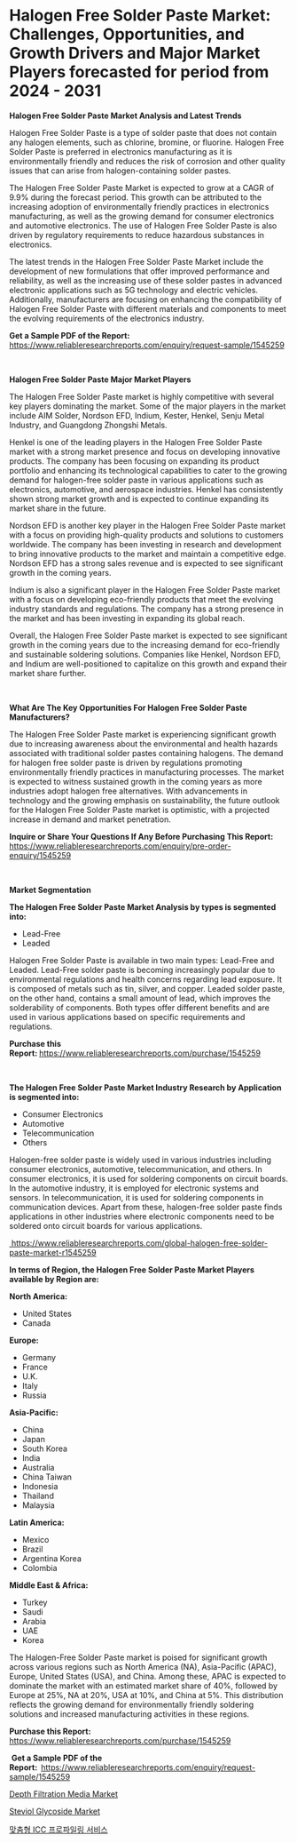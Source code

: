 <p><h1>Halogen Free Solder Paste Market: Challenges, Opportunities, and Growth Drivers and Major Market Players forecasted for period from 2024 - 2031</h1></p><p><strong>Halogen Free Solder Paste Market Analysis and Latest Trends</strong></p>
<p><p>Halogen Free Solder Paste is a type of solder paste that does not contain any halogen elements, such as chlorine, bromine, or fluorine. Halogen Free Solder Paste is preferred in electronics manufacturing as it is environmentally friendly and reduces the risk of corrosion and other quality issues that can arise from halogen-containing solder pastes.</p><p>The Halogen Free Solder Paste Market is expected to grow at a CAGR of 9.9% during the forecast period. This growth can be attributed to the increasing adoption of environmentally friendly practices in electronics manufacturing, as well as the growing demand for consumer electronics and automotive electronics. The use of Halogen Free Solder Paste is also driven by regulatory requirements to reduce hazardous substances in electronics.</p><p>The latest trends in the Halogen Free Solder Paste Market include the development of new formulations that offer improved performance and reliability, as well as the increasing use of these solder pastes in advanced electronic applications such as 5G technology and electric vehicles. Additionally, manufacturers are focusing on enhancing the compatibility of Halogen Free Solder Paste with different materials and components to meet the evolving requirements of the electronics industry.</p></p>
<p><strong>Get a Sample PDF of the Report:&nbsp;</strong> <a href="https://www.reliableresearchreports.com/enquiry/request-sample/1545259">https://www.reliableresearchreports.com/enquiry/request-sample/1545259</a></p>
<p>&nbsp;</p>
<p><strong>Halogen Free Solder Paste Major Market Players</strong></p>
<p><p>The Halogen Free Solder Paste market is highly competitive with several key players dominating the market. Some of the major players in the market include AIM Solder, Nordson EFD, Indium, Kester, Henkel, Senju Metal Industry, and Guangdong Zhongshi Metals.</p><p>Henkel is one of the leading players in the Halogen Free Solder Paste market with a strong market presence and focus on developing innovative products. The company has been focusing on expanding its product portfolio and enhancing its technological capabilities to cater to the growing demand for halogen-free solder paste in various applications such as electronics, automotive, and aerospace industries. Henkel has consistently shown strong market growth and is expected to continue expanding its market share in the future.</p><p>Nordson EFD is another key player in the Halogen Free Solder Paste market with a focus on providing high-quality products and solutions to customers worldwide. The company has been investing in research and development to bring innovative products to the market and maintain a competitive edge. Nordson EFD has a strong sales revenue and is expected to see significant growth in the coming years.</p><p>Indium is also a significant player in the Halogen Free Solder Paste market with a focus on developing eco-friendly products that meet the evolving industry standards and regulations. The company has a strong presence in the market and has been investing in expanding its global reach.</p><p>Overall, the Halogen Free Solder Paste market is expected to see significant growth in the coming years due to the increasing demand for eco-friendly and sustainable soldering solutions. Companies like Henkel, Nordson EFD, and Indium are well-positioned to capitalize on this growth and expand their market share further.</p></p>
<p>&nbsp;</p>
<p><strong>What Are The Key Opportunities For Halogen Free Solder Paste Manufacturers?</strong></p>
<p><p>The Halogen Free Solder Paste market is experiencing significant growth due to increasing awareness about the environmental and health hazards associated with traditional solder pastes containing halogens. The demand for halogen free solder paste is driven by regulations promoting environmentally friendly practices in manufacturing processes. The market is expected to witness sustained growth in the coming years as more industries adopt halogen free alternatives. With advancements in technology and the growing emphasis on sustainability, the future outlook for the Halogen Free Solder Paste market is optimistic, with a projected increase in demand and market penetration.</p></p>
<p><strong>Inquire or Share Your Questions If Any Before Purchasing This Report:</strong> <a href="https://www.reliableresearchreports.com/enquiry/pre-order-enquiry/1545259">https://www.reliableresearchreports.com/enquiry/pre-order-enquiry/1545259</a></p>
<p>&nbsp;</p>
<p><strong>Market Segmentation</strong></p>
<p><strong>The Halogen Free Solder Paste Market Analysis by types is segmented into:</strong></p>
<p><ul><li>Lead-Free</li><li>Leaded</li></ul></p>
<p><p>Halogen Free Solder Paste is available in two main types: Lead-Free and Leaded. Lead-Free solder paste is becoming increasingly popular due to environmental regulations and health concerns regarding lead exposure. It is composed of metals such as tin, silver, and copper. Leaded solder paste, on the other hand, contains a small amount of lead, which improves the solderability of components. Both types offer different benefits and are used in various applications based on specific requirements and regulations.</p></p>
<p><strong>Purchase this Report:&nbsp;</strong><a href="https://www.reliableresearchreports.com/purchase/1545259">https://www.reliableresearchreports.com/purchase/1545259</a></p>
<p>&nbsp;</p>
<p><strong>The Halogen Free Solder Paste Market Industry Research by Application is segmented into:</strong></p>
<p><ul><li>Consumer Electronics</li><li>Automotive</li><li>Telecommunication</li><li>Others</li></ul></p>
<p><p>Halogen-free solder paste is widely used in various industries including consumer electronics, automotive, telecommunication, and others. In consumer electronics, it is used for soldering components on circuit boards. In the automotive industry, it is employed for electronic systems and sensors. In telecommunication, it is used for soldering components in communication devices. Apart from these, halogen-free solder paste finds applications in other industries where electronic components need to be soldered onto circuit boards for various applications.</p></p>
<p><a href="https://www.reliableresearchreports.com/global-halogen-free-solder-paste-market-r1545259">&nbsp;https://www.reliableresearchreports.com/global-halogen-free-solder-paste-market-r1545259</a></p>
<p><strong>In terms of Region, the Halogen Free Solder Paste Market Players available by Region are:</strong></p>
<p>
    <p> <strong> North America: </strong>
        <ul>
            <li>United States</li>
            <li>Canada</li>
        </ul>
        </p> 
    <p> <strong> Europe: </strong>
        <ul>
            <li>Germany</li>
            <li>France</li>
            <li>U.K.</li>
            <li>Italy</li>
            <li>Russia</li>
        </ul>
        </p> 
    <p> <strong> Asia-Pacific: </strong>
        <ul>
            <li>China</li>
            <li>Japan</li>
            <li>South Korea</li>
            <li>India</li>
            <li>Australia</li>
            <li>China Taiwan</li>
            <li>Indonesia</li>
            <li>Thailand</li>
            <li>Malaysia</li>
        </ul>
        </p> 
    <p> <strong> Latin America: </strong>
        <ul>
            <li>Mexico</li>
            <li>Brazil</li>
            <li>Argentina Korea</li>
            <li>Colombia</li>
        </ul>
        </p> 
    <p> <strong> Middle East & Africa: </strong>
        <ul>
            <li>Turkey</li>
            <li>Saudi</li>
            <li>Arabia</li>
            <li>UAE</li>
            <li>Korea</li>
        </ul>
    </p>
    </p>
<p><p>The Halogen-Free Solder Paste market is poised for significant growth across various regions such as North America (NA), Asia-Pacific (APAC), Europe, United States (USA), and China. Among these, APAC is expected to dominate the market with an estimated market share of 40%, followed by Europe at 25%, NA at 20%, USA at 10%, and China at 5%. This distribution reflects the growing demand for environmentally friendly soldering solutions and increased manufacturing activities in these regions.</p></p>
<p><strong>Purchase this Report: </strong><a href="https://www.reliableresearchreports.com/purchase/1545259">https://www.reliableresearchreports.com/purchase/1545259</a></p>
<p>&nbsp;<strong>Get a Sample PDF of the Report:&nbsp;&nbsp;</strong><a href="https://www.reliableresearchreports.com/enquiry/request-sample/1545259">https://www.reliableresearchreports.com/enquiry/request-sample/1545259</a></p>
<p><strong></strong></p>
<p><p><a href="https://github.com/YashRP12/Market-Research-Report-List-5/blob/main/depth-filtration-media-market.md">Depth Filtration Media Market</a></p><p><a href="https://github.com/khayangel/Market-Research-Report-List-3/blob/main/steviol-glycoside-market.md">Steviol Glycoside Market</a></p><p><a href="https://github.com/hxzi07639916/Market-Research-Report-List-2/blob/main/4720305118951.md">맞춤형 ICC 프로파일링 서비스</a></p></p>